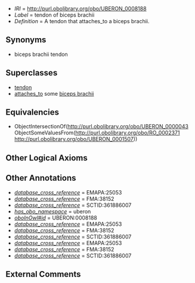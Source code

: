  * *IRI* = http://purl.obolibrary.org/obo/UBERON_0008188
 * *Label* = tendon of biceps brachii
 * *Definition* = A tendon that attaches_to a biceps brachii.

## Synonyms

 * biceps brachii tendon

## Superclasses

 * [tendon](../../UBERON/43/UBERON_0000043.md)
 * [attaches_to](../../RO/71/RO_0002371.md) some [biceps brachii](../../UBERON/07/UBERON_0001507.md)

## Equivalencies

 * ObjectIntersectionOf(<http://purl.obolibrary.org/obo/UBERON_0000043> ObjectSomeValuesFrom(<http://purl.obolibrary.org/obo/RO_0002371> <http://purl.obolibrary.org/obo/UBERON_0001507>))

## Other Logical Axioms


## Other Annotations

 * *[database_cross_reference](../../ef/oboInOwl#hasDbXref.md)* = EMAPA:25053
 * *[database_cross_reference](../../ef/oboInOwl#hasDbXref.md)* = FMA:38152
 * *[database_cross_reference](../../ef/oboInOwl#hasDbXref.md)* = SCTID:361886007
 * *[has_obo_namespace](../../ce/oboInOwl#hasOBONamespace.md)* = uberon
 * *[oboInOwl#id](../../id/oboInOwl#id.md)* = UBERON:0008188
 * *[database_cross_reference](../../ef/oboInOwl#hasDbXref.md)* = EMAPA:25053
 * *[database_cross_reference](../../ef/oboInOwl#hasDbXref.md)* = FMA:38152
 * *[database_cross_reference](../../ef/oboInOwl#hasDbXref.md)* = SCTID:361886007
 * *[database_cross_reference](../../ef/oboInOwl#hasDbXref.md)* = EMAPA:25053
 * *[database_cross_reference](../../ef/oboInOwl#hasDbXref.md)* = FMA:38152
 * *[database_cross_reference](../../ef/oboInOwl#hasDbXref.md)* = SCTID:361886007

## External Comments

